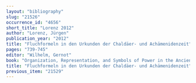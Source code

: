 ```yaml
---
layout: "bibliography"
slug: "21526"
occurrence_id: "4656"
short_title: "Lorenz 2012"
author: "Lorenz, Jürgen"
publication_year: "2012"
title: "Fluchformeln in den Urkunden der Chaldäer- und Achämenidenzeit"
pages: "739-745"
editor: "Wilhelm, Gernot"
book: "Organization, Representation, and Symbols of Power in the Ancient Near East. Proceedings of the 54th Rencontre Assyriologique Internationale at Würzburg 20-25 July 2008 (Winona Lake)"
title: "Fluchformeln in den Urkunden der Chaldäer- und Achämenidenzeit"
previous_item: "21529"
---
```

